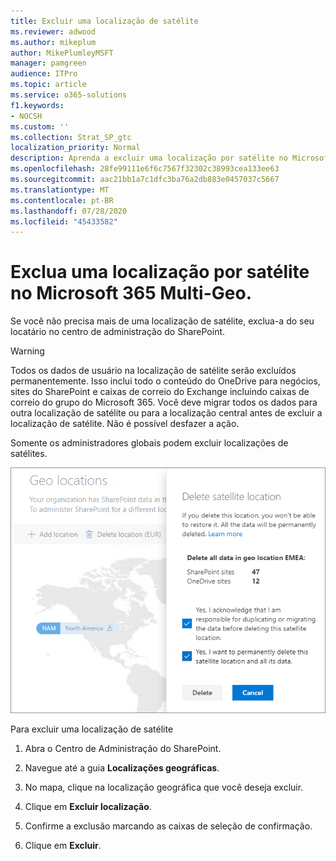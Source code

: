 ```yaml
---
title: Excluir uma localização de satélite
ms.reviewer: adwood
ms.author: mikeplum
author: MikePlumleyMSFT
manager: pamgreen
audience: ITPro
ms.topic: article
ms.service: o365-solutions
f1.keywords:
- NOCSH
ms.custom: ''
ms.collection: Strat_SP_gtc
localization_priority: Normal
description: Aprenda a excluir uma localização por satélite no Microsoft 365 Multi-Geo.
ms.openlocfilehash: 28fe99111e6f6c7567f32302c38993cea133ee63
ms.sourcegitcommit: aac21bb1a7c1dfc3ba76a2db883e0457037c5667
ms.translationtype: MT
ms.contentlocale: pt-BR
ms.lasthandoff: 07/28/2020
ms.locfileid: "45433582"
---
```

# <a name="delete-a-satellite-location-in-microsoft-365-multi-geo"></a>Exclua uma localização por satélite no Microsoft 365 Multi-Geo.

Se você não precisa mais de uma localização de satélite, exclua-a do seu locatário no centro de administração do SharePoint.

> [!WARNING]
> Todos os dados de usuário na localização de satélite serão excluídos permanentemente. Isso inclui todo o conteúdo do OneDrive para negócios, sites do SharePoint e caixas de correio do Exchange incluindo caixas de correio do grupo do Microsoft 365. Você deve migrar todos os dados para outra localização de satélite ou para a localização central antes de excluir a localização de satélite. Não é possível desfazer a ação.

Somente os administradores globais podem excluir localizações de satélites.

![Captura de tela de um centro de administração multi-geográfico mostrando a exclusão da interface do usuário de uma localização](media/multi-geo-delete-satellite-location.png)

Para excluir uma localização de satélite

1. Abra o Centro de Administração do SharePoint.

2. Navegue até a guia **Localizações geográficas**.

3. No mapa, clique na localização geográfica que você deseja excluir.

4. Clique em **Excluir localização**.

5. Confirme a exclusão marcando as caixas de seleção de confirmação.

6. Clique em **Excluir**.
